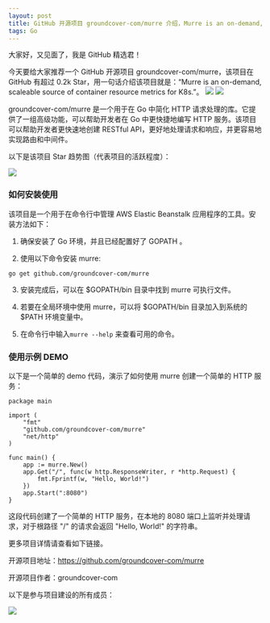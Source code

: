 ```yaml
---
layout: post
title: GitHub 开源项目 groundcover-com/murre 介绍，Murre is an on-demand, scaleable source of container resource metrics for K8s.
tags: Go
---
```


大家好，又见面了，我是 GitHub 精选君！

今天要给大家推荐一个 GitHub 开源项目 groundcover-com/murre，该项目在 GitHub 有超过 0.2k Star，用一句话介绍该项目就是：“Murre is an on-demand, scaleable source of container resource metrics for K8s.”。
![](https://raw.githubusercontent.com/groundcover-com/murre/master/images/logo.png)
![](https://raw.githubusercontent.com/groundcover-com/murre/master/images/demo.gif)

groundcover-com/murre 是一个用于在 Go 中简化 HTTP 请求处理的库。它提供了一组高级功能，可以帮助开发者在 Go 中更快捷地编写 HTTP 服务。该项目可以帮助开发者更快速地创建 RESTful API，更好地处理请求和响应，并更容易地实现路由和中间件。


以下是该项目 Star 趋势图（代表项目的活跃程度）：

![](https://api.star-history.com/svg?repos=groundcover-com/murre&type=Timeline)

### 如何安装使用

该项目是一个用于在命令行中管理 AWS Elastic Beanstalk 应用程序的工具。安装方法如下：

1. 确保安装了 Go 环境，并且已经配置好了 GOPATH 。

2. 使用以下命令安装 murre:
```
go get github.com/groundcover-com/murre
```

3. 安装完成后，可以在 $GOPATH/bin 目录中找到 murre 可执行文件。

4. 若要在全局环境中使用 murre，可以将 $GOPATH/bin 目录加入到系统的 $PATH 环境变量中。

5. 在命令行中输入`murre --help` 来查看可用的命令。


### 使用示例 DEMO

以下是一个简单的 demo 代码，演示了如何使用 murre 创建一个简单的 HTTP 服务：

```
package main

import (
    "fmt"
    "github.com/groundcover-com/murre"
    "net/http"
)

func main() {
    app := murre.New()
    app.Get("/", func(w http.ResponseWriter, r *http.Request) {
        fmt.Fprintf(w, "Hello, World!")
    })
    app.Start(":8080")
}
```

这段代码创建了一个简单的 HTTP 服务，在本地的 8080 端口上监听并处理请求，对于根路径 "/" 的请求会返回 "Hello, World!" 的字符串。


更多项目详情请查看如下链接。

开源项目地址：https://github.com/groundcover-com/murre 

开源项目作者：groundcover-com

以下是参与项目建设的所有成员：

![](https://contrib.rocks/image?repo=groundcover-com/murre)

